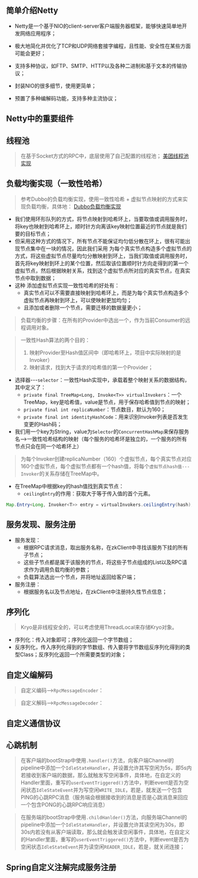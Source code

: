 ## 简单介绍Netty

* Netty是一个基于NIO的client-server客户端服务器框架，能够快速简单地开发网络应用程序；
* 极大地简化并优化了TCP和UDP网络套接字编程，且性能、安全性在某些方面可能会更好；
* 支持多种协议，如FTP、SMTP、HTTP以及各种二进制和基于文本的传输协议；

* 封装NIO的很多细节，使用更简单；
* 预置了多种编解码功能，支持多种主流协议；
## Netty中的重要组件
## 线程池
> 在基于Socket方式的RPC中，底层使用了自己配置的线程池；
> [美团线程池实现](https://tech.meituan.com/2020/04/02/java-pooling-pratice-in-meituan.html)

## 负载均衡实现（一致性哈希）
> 参考Dubbo的负载均衡实现，使用一致性哈希 + 虚拟节点映射的方式来实现负载均衡，具体地：
> [Dubbo负载均衡实现](https://cn.dubbo.apache.org/zh-cn/blog/2019/05/01/dubbo-%e4%b8%80%e8%87%b4%e6%80%a7hash%e8%b4%9f%e8%bd%bd%e5%9d%87%e8%a1%a1%e5%ae%9e%e7%8e%b0%e5%89%96%e6%9e%90/)

* 我们使用环形队列的方式，将节点映射到哈希环上，当要取值或调用服务时，将key也映射到哈希环上，顺时针方向离该key映射位置最近的节点就是我们要的目标节点；
* 但采用这种方式的情况下，所有节点不能保证均匀低分散在环上，很有可能出现节点集中在一块的情况，因此我们采用 为每个真实节点构造多个虚拟节点的方式，将这些虚拟节点尽量均匀分散映射到环上，当我们取值或调用服务时，首先将key映射到环上的某个位置，然后取该位置顺时针方向走得到的第一个虚拟节点，然后根据映射关系，找到这个虚拟节点所对应的真实节点，在真实节点中取到数据；
* 这种 添加虚拟节点实现一致性哈希的好处有：
	* 真实节点可以不需要直接映射到哈希环上，而是为每个真实节点构造多个虚拟节点再映射到环上，可以使映射更加均匀；
	* 且添加或者删除一个节点，需要迁移的数据量更小；

> 负载均衡的步骤：在所有的Provider中选出一个，作为当前Consumer的远程调用对象。

> 一致性Hash算法的两个目的：
>  1. 映射Provider至Hash值区间中（即哈希环上，项目中实际映射的是Invoker）
>  2. 映射请求，找到大于请求的哈希值的第一个Provider；


* 选择器---`selector`：一致性Hash实现中，承载着整个映射关系的数据结构，其中定义了：
	* `private final TreeMap<Long, Invoke<T>> virtualInvokers`：一个TreeMap，key是哈希值，value是节点，用于保存哈希值到节点的映射；
	* `private final int replicaNumber`：节点数目，默认为160；
	* `private final int identityHashCode`：用来识别Invoker列表是否发生变更的Hash码；
* 我们用一个key为String，value为`Selector`的`ConcurrentHashMap`来保存服务名-->一致性哈希结构的映射（每个服务的哈希环是独立的，一个服务的所有节点只会在同一个哈希环上）
> 为每个Invoker创建replicaNumber（160）个虚拟节点，每个真实节点对应160个虚拟节点，每个虚拟节点都有一个hash值，将每个`虚拟节点hash值---Invoker`的关系存储在TreeMap中。
* 在TreeMap中根据key的hash值找到真实节点：
	* `ceilingEntry`的作用：获取大于等于传入值的首个元素。
```java
Map.Entry<Long, Invoker<T>> entry = virtualInvokers.ceilingEntry(hash);
```

## 服务发现、服务注册
* 服务发现：
	* 根据RPC请求消息，取出服务名称，在zkClient中寻找该服务下挂的所有子节点；
	* 这些子节点都是属于该服务的节点，将这些子节点组成的List以及RPC请求作为调用负载均衡的参数；
	* 负载算法选出一个节点，并将地址返回给客户端；
* 服务注册：
	* 根据服务名以及节点地址，在zkClient中注册持久性节点信息；

## 序列化
> Kryo是非线程安全的，可以考虑使用ThreadLocal来存储Kryo对象。

* 序列化：传入对象即可；序列化返回一个字节数组；
* 反序列化，传入序列化得到的字节数组、传入要将字节数组反序列化得到的类型Class；反序列化返回一个所需要类型的对象；

## 自定义编解码
> 自定义编码-->`RpcMessageEncoder`：



> 自定义解码-->`RpcMessageDecoder`：

## 自定义通信协议


## 心跳机制
> 在客户端的bootStrap中使用`.handler()`方法，向客户端Channel的pipeline中添加一个`IdleStateHandler`，并设置允许其写空闲为5s，即5s内若接收到客户端的数据，那么就触发写空闲事件，具体地，在自定义的Handler里面，重写的`userEventTriggered()`方法中，判断event是否为空闲状态`IdleStateEvent`并为写空闲`WRITE_IDLE`，若是，就发送一个包含PING的心跳RPC消息（服务端会根据接收到的消息是否是心跳消息来回应一个包含PONG的心跳RPC响应消息）


> 在服务端的bootStrap中使用`.childHanlder()`方法，向服务端Channel的pipeline中添加一个`IdleStateHandler`，并设置允许其读空闲为30s，即30s内若没有从客户端读取，那么就会触发读空闲事件，具体地，在自定义的Handler里面，重写的`userEventTriggered()`方法中，判断event是否为空闲状态`IdleStateEvent`并为读空闲`READER_IDLE`，若是，就关闭连接；

## Spring自定义注解完成服务注册


